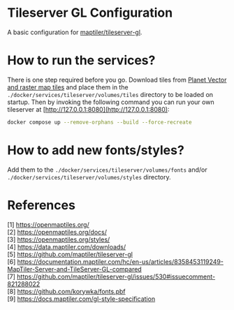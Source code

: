# Tileserver GL Configuration
A basic configuration for [maptiler/tileserver-gl](https://github.com/maptiler/tileserver-gl).

# How to run the services?
There is one step required before you go. Download tiles from [Planet
Vector and raster map tiles](https://data.maptiler.com/downloads/planet/) and place them in the `./docker/services/tileserver/volumes/tiles` directory to be loaded on startup. Then by invoking the following command you can run your own tileserver at [http://127.0.0.1:8080](http://127.0.0.1:8080):

```bash
docker compose up --remove-orphans --build --force-recreate
```

# How to add new fonts/styles?
Add them to the `./docker/services/tileserver/volumes/fonts` and/or `./docker/services/tileserver/volumes/styles` directory.

# References
[1] https://openmaptiles.org/  
[2] https://openmaptiles.org/docs/  
[3] https://openmaptiles.org/styles/  
[4] https://data.maptiler.com/downloads/  
[5] https://github.com/maptiler/tileserver-gl  
[6] https://documentation.maptiler.com/hc/en-us/articles/8358453119249-MapTiler-Server-and-TileServer-GL-compared  
[7] https://github.com/maptiler/tileserver-gl/issues/530#issuecomment-821288022  
[8] https://github.com/korywka/fonts.pbf  
[9] https://docs.maptiler.com/gl-style-specification  
